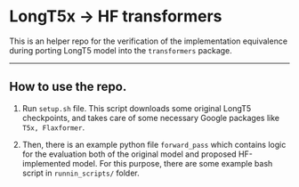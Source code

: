 # LongT5x -> HF transformers

This is an helper repo for the verification of the implementation equivalence during porting LongT5 model into the `transformers` package.

<hr>

## How to use the repo.

1. Run `setup.sh` file. This script downloads some original LongT5 checkpoints, and takes care of some necessary
Google packages like `T5x, Flaxformer`.

2. Then, there is an example python file `forward_pass` which contains logic for the evaluation both of the original model and
proposed HF-implemented model. For this purpose, there are some example bash script in `runnin_scripts/` folder.